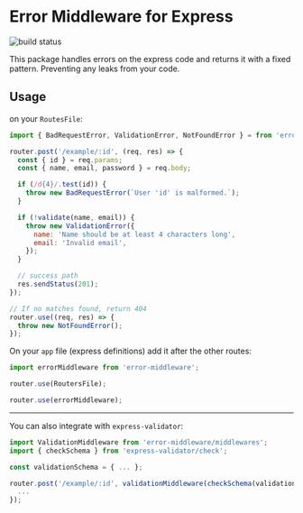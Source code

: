 # Error Middleware for Express
![build status](https://img.shields.io/circleci/project/github/gabrielsiedler/express-error-handler.svg "Build status")


This package handles errors on the express code and returns it with a fixed pattern. Preventing any leaks from your code.

## Usage

on your `RoutesFile`:
```js
import { BadRequestError, ValidationError, NotFoundError } = from 'error-middleware/errors';

router.post('/example/:id', (req, res) => {
  const { id } = req.params;
  const { name, email, password } = req.body;

  if (/d{4}/.test(id)) {
    throw new BadRequestError(`User 'id' is malformed.`);
  }

  if (!validate(name, email)) {
    throw new ValidationError({
      name: 'Name should be at least 4 characters long',
      email: 'Invalid email',
    });
  }

  // success path
  res.sendStatus(201);
});

// If no matches found, return 404
router.use((req, res) => {
  throw new NotFoundError();
});
```

On your `app` file (express definitions) add it after the other routes:
```js
import errorMiddleware from 'error-middleware';

router.use(RoutersFile);

router.use(errorMiddleware);
```

---

You can also integrate with `express-validator`:
```js
import ValidationMiddleware from 'error-middleware/middlewares';
import { checkSchema } from 'express-validator/check';

const validationSchema = { ... };

router.post('/example/:id', validationMiddleware(checkSchema(validationSchema)), (req, res) => {
  ...
});

```

